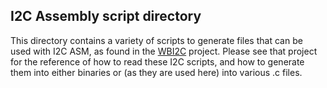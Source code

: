 ## I2C Assembly script directory

This directory contains a variety of scripts to generate files that can be
used with I2C ASM, as found in the [WBI2C](https://github.com/ZipCPU/wbi2c)
project.  Please see that project for the reference of how to read these
I2C scripts, and how to generate them into either binaries or (as they are
used here) into various .c files.


